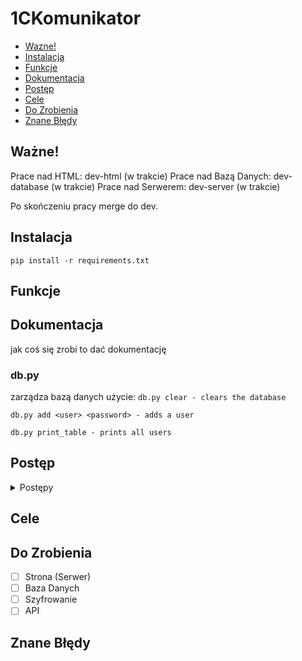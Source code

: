 # 1CKomunikator
- [Wazne!](#ważne!)
- [Instalacja](#instalacja)
- [Funkcje](#funkcje)
- [Dokumentacja](#dokumentacja)
- [Postęp](#postęp)
- [Cele](#cele)
- [Do Zrobienia](#do-zrobienia)
- [Znane Błędy](#znane-błędy)

## Ważne!

Prace nad HTML: dev-html (w trakcie)
Prace nad Bazą Danych: dev-database (w trakcie)
Prace nad Serwerem: dev-server (w trakcie)

Po skończeniu pracy merge do dev.

## Instalacja
```shell
pip install -r requirements.txt
```

## Funkcje

## Dokumentacja
jak coś się zrobi to dać dokumentację

### db.py
zarządza bazą danych
użycie:
`db.py clear - clears the database`

`db.py add <user> <password> - adds a user`

`db.py print_table - prints all users`

## Postęp

<details>
<summary> Postępy </summary>

### Podstawa serwera
- [ ] Całość gotowa
- [ ] Większość gotowa
- [ ] Połowa gotowa
- [x] Mniejszość gotowa
- [ ] Nic nie jest gotowe

### Obsługa bazy danych
- [ ] Całość gotowa
- [ ] Większość gotowa
- [ ] Połowa gotowa
- [ ] Mniejszość gotowa
- [x] Nic nie jest gotowe

### Działające API - Weryfikacja danych
- [ ] Całość gotowa
- [ ] Większość gotowa
- [ ] Połowa gotowa
- [ ] Mniejszość gotowa
- [x] Nic nie jest gotowe

### Działające API - Obsługa wiadomości
- [ ] Całość gotowa
- [ ] Większość gotowa
- [ ] Połowa gotowa
- [ ] Mniejszość gotowa
- [x] Nic nie jest gotowe

### Inne g$%&a
- [ ] Całość gotowa
- [ ] Większość gotowa
- [ ] Połowa gotowa
- [ ] Mniejszość gotowa
- [x] Nic nie jest gotowe

</details>

## Cele

## Do Zrobienia
 - [ ] Strona (Serwer)
 - [ ] Baza Danych
 - [ ] Szyfrowanie
 - [ ] API

## Znane Błędy
